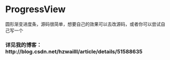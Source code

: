 # ProgressView
圆形渐变进度条，源码很简单，想要自己的效果可以去改源码，或者你可以尝试自己写一个

<h3>详见我的博客：http://blog.csdn.net/hzwailll/article/details/51588635</h3>
